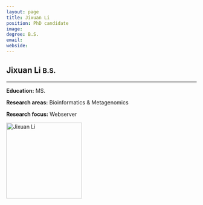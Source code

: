 ```yaml
---
layout: page
title: Jixuan Li
position: PhD candidate
image: 
degree: B.S.
email: 
webside: 
---
```


<style>
p {
    text-align: justify;
}
</style>

<h2>Jixuan Li <small>B.S.</small></h2>
<hr>
<div class='row'>
  <div class="col-lg-8">
    <p><b>Education:</b> MS.</p>
    <p><b>Research areas:</b> Bioinformatics & Metagenomics </p>
    <p><b>Research focus:</b> Webserver </p>
  </div>
  <div class="col-lg-4">
    <div class="text-right">
        <img alt="Jixuan Li" src="/assets/img/people/jixuanli.png" width="200px" />
    </div>
  </div>
</div>
